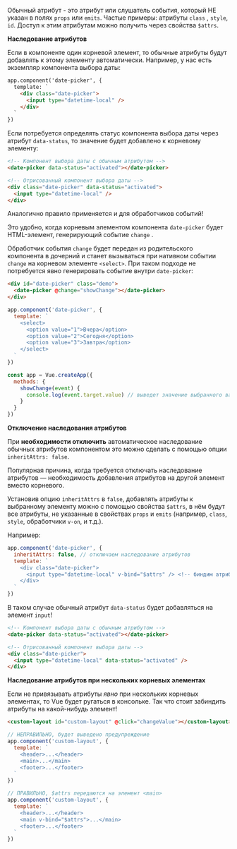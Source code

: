Обычный атрибут - это атрибут или слушатель события, который НЕ указан в полях `props` или `emits`. Частые примеры: атрибуты `class` , `style`, `id`. Доступ к этим атрибутам можно получить через свойства `$attrs`.

**Наследование атрибутов**

Если в компоненте один корневой элемент, то обычные атрибуты будут добавлять к этому элементу автоматически. Например, у нас есть экземпляр компонента выбора даты:


```html
app.component('date-picker', {
  template: `
    <div class="date-picker">
      <input type="datetime-local" />
    </div>
  `
})
```

Если потребуется определять статус компонента выбора даты через атрибут `data-status`, то значение будет добавлено к корневому элементу:

```html
<!-- Компонент выбора даты с обычным атрибутом -->
<date-picker data-status="activated"></date-picker>

<!-- Отрисованный компонент выбора даты -->
<div class="date-picker" data-status="activated">
  <input type="datetime-local" />
</div>
```

Аналогично правило применяется и для обработчиков событий!

Это удобно, когда корневым элементом компонента `date-picker` будет HTML-элемент, генерирующий событие `change` .

Обработчик события `change` будет передан из родительского компонента в дочерний и станет вызываться при нативном событии `change` на корневом элементе `<select>`. При таком подходе не потребуется явно генерировать событие внутри `date-picker`:

```html
<div id="date-picker" class="demo">
  <date-picker @change="showChange"></date-picker>
</div>
```

```js
app.component('date-picker', {
  template: `
    <select>
      <option value="1">Вчера</option>
      <option value="2">Сегодня</option>
      <option value="3">Завтра</option>
    </select>
  `
})
```

```js
const app = Vue.createApp({
  methods: {
    showChange(event) {
      console.log(event.target.value) // выведет значение выбранного варианта
    }
  }
})
```

**Отключение наследования атрибутов**

При **необходимости отключить** автоматическое наследование обычных атрибутов компонентом это можно сделать с помощью опции `inheritAttrs: false`.

Популярная причина, когда требуется отключать наследование атрибутов — необходимость добавления атрибутов на другой элемент вместо корневого.

Установив опцию `inheritAttrs` в `false`, добавлять атрибуты к выбранному элементу можно с помощью свойства `$attrs`, в нём будут все атрибуты, не указанные в свойствах `props` и `emits` (например, `class`, `style`, обработчики `v-on`, и т.д.).

Например:

```js
app.component('date-picker', {
  inheritAttrs: false, // отключаем наследование атрибутов
  template: `
    <div class="date-picker">
      <input type="datetime-local" v-bind="$attrs" /> <!-- биндим атрибуты сюда! -->
    </div>
  `
})
```

В таком случае обычный атрибут `data-status` будет добавляться на элемент `input`!

```html
<!-- Компонент выбора даты с обычным атрибутом -->
<date-picker data-status="activated"></date-picker>

<!-- Отрисованный компонент выбора даты -->
<div class="date-picker">
  <input type="datetime-local" data-status="activated" />
</div>
```

**Наследование атрибутов при нескольких корневых элементах**

Если не привязывать атрибуты *явно* при нескольких корневых элементах, то Vue будет ругаться в консольке. Так что стоит забиндить атрибуты на какой-нибудь элемент!

```html
<custom-layout id="custom-layout" @click="changeValue"></custom-layout>
```

```js
// НЕПРАВИЛЬНО, будет выведено предупреждение
app.component('custom-layout', {
  template: `
    <header>...</header>
    <main>...</main>
    <footer>...</footer>
  `
})

// ПРАВИЛЬНО, $attrs передаются на элемент <main>
app.component('custom-layout', {
  template: `
    <header>...</header>
    <main v-bind="$attrs">...</main>
    <footer>...</footer>
  `
})
```